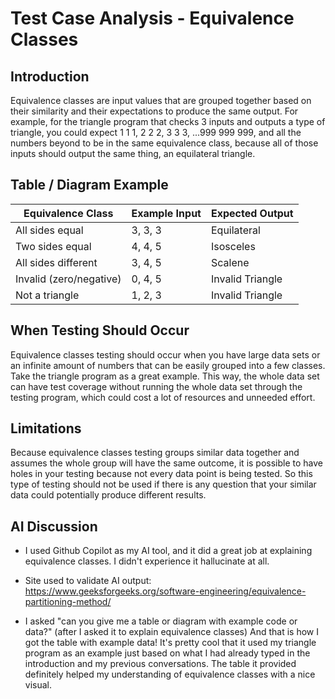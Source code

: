 # Test Case Analysis - Equivalence Classes

## Introduction

Equivalence classes are input values that are grouped together based on their similarity and their expectations to produce the same output. For example, for the triangle program that checks 3 inputs and outputs a type of triangle, you could expect 1 1 1, 2 2 2, 3 3 3, ...999 999 999, and all the numbers beyond to be in the same equivalence class, because all of those inputs should output the same thing, an equilateral triangle.

## Table / Diagram Example

| Equivalence Class        | Example Input     | Expected Output     |
|--------------------------|-------------------|---------------------|
| All sides equal          | 3, 3, 3           | Equilateral         |
| Two sides equal          | 4, 4, 5           | Isosceles           |
| All sides different      | 3, 4, 5           | Scalene             |
| Invalid (zero/negative)  | 0, 4, 5           | Invalid Triangle    |
| Not a triangle           | 1, 2, 3           | Invalid Triangle    |

## When Testing Should Occur

Equivalence classes testing should occur when you have large data sets or an infinite amount of numbers that can be easily grouped into a few classes. Take the triangle program as a great example. This way, the whole data set can have test coverage without running the whole data set through the testing program, which could cost a lot of resources and unneeded effort.

## Limitations

Because equivalence classes testing groups similar data together and assumes the whole group will have the same outcome, it is possible to have holes in your testing because not every data point is being tested. So this type of testing should not be used if there is any question that your similar data could potentially produce different results.

## AI Discussion

- I used Github Copilot as my AI tool, and it did a great job at explaining equivalence classes. I didn't experience it hallucinate at all.

- Site used to validate AI output: https://www.geeksforgeeks.org/software-engineering/equivalence-partitioning-method/

- I asked "can you give me a table or diagram with example code or data?" (after I asked it to explain equivalence classes) And that is how I got the table with example data! It's pretty cool that it used my triangle program as an example just based on what I had already typed in the introduction and my previous conversations. The table it provided definitely helped my understanding of equivalence classes with a nice visual.
